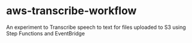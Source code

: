 # aws-transcribe-workflow
An experiment to Transcribe speech to text for files uploaded to S3 using Step Functions and EventBridge
